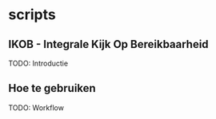 # scripts

## IKOB - Integrale Kijk Op Bereikbaarheid

TODO: Introductie

## Hoe te gebruiken

TODO: Workflow

